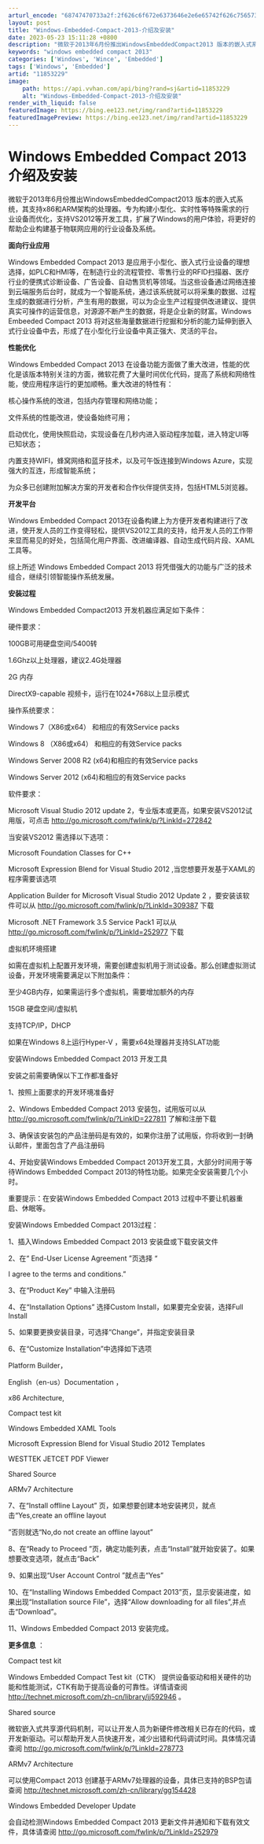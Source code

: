 ```yaml
---
arturl_encode: "68747470733a2f:2f626c6f672e6373646e2e6e65742f626c7565736561373235:2f61727469636c652f64657461696c732f3131383533323239"
layout: post
title: "Windows-Embedded-Compact-2013-介绍及安装"
date: 2023-05-23 15:11:28 +0800
description: "微软于2013年6月份推出WindowsEmbeddedCompact2013 版本的嵌入式系统，其"
keywords: "windows embedded compact 2013"
categories: ['Windows', 'Wince', 'Embedded']
tags: ['Windows', 'Embedded']
artid: "11853229"
image:
    path: https://api.vvhan.com/api/bing?rand=sj&artid=11853229
    alt: "Windows-Embedded-Compact-2013-介绍及安装"
render_with_liquid: false
featuredImage: https://bing.ee123.net/img/rand?artid=11853229
featuredImagePreview: https://bing.ee123.net/img/rand?artid=11853229
---
```


# Windows Embedded Compact 2013 介绍及安装

微软于2013年6月份推出WindowsEmbeddedCompact2013 版本的嵌入式系统，其支持x86和ARM架构的处理器。专为构建小型化、实时性等特殊需求的行业设备而优化，支持VS2012等开发工具，扩展了Windows的用户体验，将更好的帮助企业构建基于物联网应用的行业设备及系统。

**面向行业应用**
  
Windows Embedded Compact 2013 是应用于小型化、嵌入式行业设备的理想选择，如PLC和HMI等，在制造行业的流程管控、零售行业的RFID扫描器、医疗行业的便携式诊断设备、广告设备、自动售货机等领域。当这些设备通过网络连接到云端服务后台时，就成为一个智能系统，通过该系统就可以将采集的数据、过程生成的数据进行分析，产生有用的数据，可以为企业生产过程提供改进建议、提供真实可操作的运营信息，对源源不断产生的数据，将是企业新的财富。Windows Embeeded Compact 2013 将对这些海量数据进行挖掘和分析的能力延伸到嵌入式行业设备中去，形成了在小型化行业设备中真正强大、灵活的平台。

**性能优化**
  
Windows Embedded Compact 2013 在设备功能方面做了重大改进，性能的优化是该版本特别关注的方面，微软花费了大量时间优化代码，提高了系统和网络性能，使应用程序运行的更加顺畅。重大改进的特性有：
  
核心操作系统的改进，包括内存管理和网络功能；
  
文件系统的性能改进，使设备始终可用；
  
启动优化，使用快照启动，实现设备在几秒内进入驱动程序加载，进入特定UI等已知状态；
  
内置支持WIFI，蜂窝网络和蓝牙技术，以及可午饭连接到Windows Azure，实现强大的互连，形成智能系统；
  
为众多已创建附加解决方案的开发者和合作伙伴提供支持，包括HTML5浏览器。

**开发平台**

Windows Embedded Compact 2013在设备构建上为方便开发者构建进行了改进，使开发人员的工作变得轻松，提供VS2012工具的支持，给开发人员的工作带来显而易见的好处，包括简化用户界面、改进编译器、自动生成代码片段、XAML工具等。
  
综上所述 Windows Embedded Compact 2013 将凭借强大的功能与广泛的技术组合，继续引领智能操作系统发展。

**安装过程**
  
Windows Embedded Compact2013 开发机器应满足如下条件：
  
硬件要求：
  
100GB可用硬盘空间/5400转
  
1.6Ghz以上处理器，建议2.4G处理器
  
2G 内存
  
DirectX9-capable 视频卡，运行在1024\*768以上显示模式
  
操作系统要求：
  
Windows 7（X86或x64） 和相应的有效Service packs
  
Windows 8 （X86或x64） 和相应的有效Service packs
  
Windows Server 2008 R2 (x64)和相应的有效Service packs
  
Windows Server 2012 (x64)和相应的有效Service packs

软件要求：
  
Microsoft Visual Studio 2012 update 2，专业版本或更高，如果安装VS2012试用版，可点击
<http://go.microsoft.com/fwlink/p/?LinkId=272842>
  
当安装VS2012 需选择以下选项：
  
Microsoft Foundation Classes for C++
  
Microsoft Expression Blend for Visual Studio 2012 ,当您想要开发基于XAML的程序需要该选项
  
Application Builder for Microsoft Visual Studio 2012 Update 2 ，要安装该软件可以从
<http://go.microsoft.com/fwlink/p/?LinkId=309387>
下载
  
Microsoft .NET Framework 3.5 Service Pack1 可以从
<http://go.microsoft.com/fwlink/p/?LinkId=252977>
下载

虚拟机环境搭建
  
如需在虚拟机上配置开发环境，需要创建虚拟机用于测试设备。那么创建虚拟测试设备，开发环境需要满足以下附加条件：
  
至少4GB内存，如果需运行多个虚拟机，需要增加额外的内存
  
15GB 硬盘空间/虚拟机
  
支持TCP/IP，DHCP
  
如果在Windows 8上运行Hyper-V ，需要x64处理器并支持SLAT功能

安装Windows Embedded Compact 2013 开发工具
  
安装之前需要确保以下工作都准备好
  
1、按照上面要求的开发环境准备好
  
2、Windows Embedded Compact 2013 安装包，试用版可以从
<http://go.microsoft.com/fwlink/p/?LinkID=227811>
了解和注册下载
  
3、确保该安装包的产品注册码是有效的，如果你注册了试用版，你将收到一封确认邮件，里面包含了产品注册码
  
4、开始安装Windows Embedded Compact 2013开发工具，大部分时间用于等待Windows Embedded Compact 2013的特性功能。如果完全安装需要几个小时。
  
重要提示：在安装Windows Embedded Compact 2013 过程中不要让机器重启、休眠等。

安装Windows Embedded Compact 2013过程：
  
1、插入Windows Embedded Compact 2013 安装盘或下载安装文件
  
2、在“ End-User License Agreement ”页选择 “
  
I agree to the terms and conditions.”
  
3、在“Product Key” 中输入注册码
  
4、在“Installation Options” 选择Custom Install，如果要完全安装，选择Full Install
  
5、如果要更换安装目录，可选择“Change”，并指定安装目录
  
6、在“Customize Installation”中选择如下选项
  
Platform Builder，
  
English（en-us）Documentation ，
  
x86 Architecture,
  
Compact test kit
  
Windows Embedded XAML Tools
  
Microsoft Expression Blend for Visual Studio 2012 Templates
  
WESTTEK JETCET PDF Viewer
  
Shared Source
  
ARMv7 Architecture
  
7、在“Install offline Layout” 页，如果想要创建本地安装拷贝，就点击“Yes,create an offline layout
  
”否则就选“No,do not create an offline layout”
  
8、在“Ready to Proceed ”页，确定功能列表，点击“Install”就开始安装了。如果想要改变选项，就点击“Back”
  
9、如果出现“User Account Control ”就点击“Yes”
  
10、在“Installing Windows Embedded Compact 2013”页，显示安装进度，如果出现“Installation source File”，选择“Allow downloading for all files”,并点击“Download”。
  
11、Windows Embedded Compact 2013 安装完成。

**更多信息**
：
  
Compact test kit
  
Windows Embedded Compact Test kit（CTK） 提供设备驱动和相关硬件的功能和性能测试，CTK有助于提高设备的可靠性。详情请查阅
<http://technet.microsoft.com/zh-cn/library/jj592946>
。
  
Shared source
  
微软嵌入式共享源代码机制，可以让开发人员为新硬件修改相关已存在的代码，或开发新驱动。可以帮助开发人员快速开发，减少出错和代码调试时间。具体情况请查阅
<http://go.microsoft.com/fwlink/p/?LinkId=278773>
  
ARMv7 Architecture
  
可以使用Compact 2013 创建基于ARMv7处理器的设备，具体已支持的BSP包请查阅
<http://technet.microsoft.com/zh-cn/library/gg154428>

Windows Embedded Developer Update
  
会自动检测Windows Embedded Compact 2013 更新文件并通知和下载有效文件，具体请查阅
<http://go.microsoft.com/fwlink/p/?LinkId=252979>